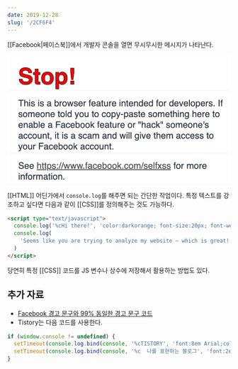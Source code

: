 ```yaml
---
date: 2019-12-28
slug: '/2CF6F4'
---
```


[[Facebook|페이스북]]에서 개발자 콘솔을 열면 무시무시한 메시지가 나타난다.

![대충 이런 느낌적인 느낌느낌](../assets/79D9E9.png)

[[HTML]] 어딘가에서 `console.log`를 해주면 되는 간단한 작업이다. 특정 텍스트를 강조하고 싶다면 다음과 같이 [[CSS]]를 정의해주는 것도 가능하다.

```html
<script type="text/javascript">
  console.log('%cHi there!', 'color:darkorange; font-size:20px; font-weight: bold;')
  console.log(
    'Seems like you are trying to analyze my website — which is great! Meanwhile, if you have any questions regarding my website, please feel free to ask me at mail@chosunghyun.com !'
  )
</script>
```

당연히 특정 [[CSS]] 코드를 JS 변수나 상수에 저장해서 활용하는 방법도 있다.

## 추가 자료

- [Facebook 경고 문구와 99% 동일한 경고 문구 코드](https://gist.github.com/tosbourn/f556ee09c4a551e91d1dfde2f7b254f4)
- Tistory는 다음 코드를 사용한다.

```js
if (window.console != undefined) {
  setTimeout(console.log.bind(console, '%cTISTORY', 'font:8em Arial;color:#EC6521;font-weight:bold'), 0)
  setTimeout(console.log.bind(console, '%c  나를 표현하는 블로그', 'font:2em sans-serif;color:#333;'), 0)
}
```
